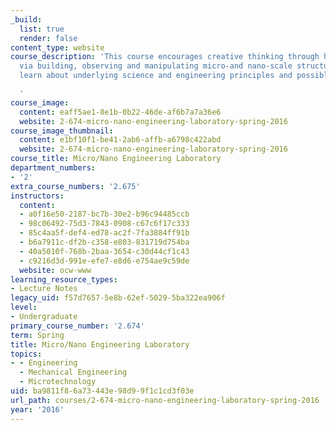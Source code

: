 ```yaml
---
_build:
  list: true
  render: false
content_type: website
course_description: 'This course encourages creative thinking through hands-on experience
  via building, observing and manipulating micro-and nano-scale structures. Students
  learn about underlying science and engineering principles and possible applications.

  '
course_image:
  content: eaff5ae1-8e1b-0b22-46de-af6b7a7a36e6
  website: 2-674-micro-nano-engineering-laboratory-spring-2016
course_image_thumbnail:
  content: e1bf10f1-be41-2ab6-affb-a6798c422abd
  website: 2-674-micro-nano-engineering-laboratory-spring-2016
course_title: Micro/Nano Engineering Laboratory
department_numbers:
- '2'
extra_course_numbers: '2.675'
instructors:
  content:
  - a0f16e50-2187-bc7b-30e2-b96c94485ccb
  - 98c06492-75d3-7843-0908-c67c6f17c333
  - 85c4aa5f-def4-ed78-ac2f-7fa3884ff91b
  - b6a7911c-df2b-c358-e803-831719d754ba
  - 40a5010f-768b-2baa-3654-c30d44cf1c43
  - c9216d3d-991e-efe7-e8d6-e754ae9c59de
  website: ocw-www
learning_resource_types:
- Lecture Notes
legacy_uid: f57d7657-5e8b-62ef-5029-5ba322ea906f
level:
- Undergraduate
primary_course_number: '2.674'
term: Spring
title: Micro/Nano Engineering Laboratory
topics:
- - Engineering
  - Mechanical Engineering
  - Microtechnology
uid: ba9811f8-6a73-443e-98d9-9f1c1cd3f03e
url_path: courses/2-674-micro-nano-engineering-laboratory-spring-2016
year: '2016'
---
```

